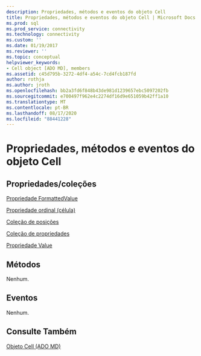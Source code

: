 ```yaml
---
description: Propriedades, métodos e eventos do objeto Cell
title: Propriedades, métodos e eventos do objeto Cell | Microsoft Docs
ms.prod: sql
ms.prod_service: connectivity
ms.technology: connectivity
ms.custom: ''
ms.date: 01/19/2017
ms.reviewer: ''
ms.topic: conceptual
helpviewer_keywords:
- Cell object [ADO MD], members
ms.assetid: c45d795b-3272-4df4-a54c-7cd4fcb187fd
author: rothja
ms.author: jroth
ms.openlocfilehash: bb2a3fd6f848b43de981d1239657ebc5097202fb
ms.sourcegitcommit: e700497f962e4c2274df16d9e651059b42ff1a10
ms.translationtype: MT
ms.contentlocale: pt-BR
ms.lasthandoff: 08/17/2020
ms.locfileid: "88441228"
---
```

# <a name="cell-object-properties-methods-and-events"></a>Propriedades, métodos e eventos do objeto Cell
## <a name="propertiescollections"></a>Propriedades/coleções  
 [Propriedade FormattedValue](../../../ado/reference/ado-md-api/formattedvalue-property-ado-md.md)  
  
 [Propriedade ordinal (célula)](../../../ado/reference/ado-md-api/ordinal-property-ado-md-cell.md)  
  
 [Coleção de posições](../../../ado/reference/ado-md-api/positions-collection-ado-md.md)  
  
 [Coleção de propriedades](../../../ado/reference/ado-api/properties-collection-ado.md)  
  
 [Propriedade Value](../../../ado/reference/ado-md-api/value-property-ado-md.md)  
  
## <a name="methods"></a>Métodos  
 Nenhum.  
  
## <a name="events"></a>Eventos  
 Nenhum.  
  
## <a name="see-also"></a>Consulte Também  
 [Objeto Cell (ADO MD)](../../../ado/reference/ado-md-api/cell-object-ado-md.md)
